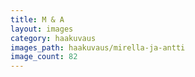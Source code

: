 ```yaml
---
title: M & A
layout: images
category: haakuvaus
images_path: haakuvaus/mirella-ja-antti
image_count: 82
---
```

